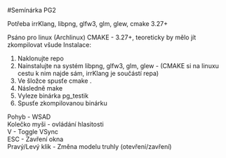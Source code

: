 #Semínárka PG2  

Potřeba irrKlang, libpng, glfw3, glm, glew, cmake 3.27+

Psáno pro linux (Archlinux) CMAKE - 3.27+, teoreticky by mělo jít zkompilovat všude
Instalace:  
1. Naklonujte repo
2. Nainstalujte na systém libpng, glfw3, glm, glew - (CMAKE si na linuxu cestu k nim najde sám, irrKlang je součástí repa)
3. Ve šložce spusťe cmake .
4. Následně make
5. Vyleze binárka pg_testik
6. Spusťe zkompilovanou binárku

Pohyb - WSAD  
Kolečko myši - ovládání hlasitosti  
V - Toggle VSync  
ESC - Zavření okna  
Pravý/Levý klik - Změna modelu truhly (otevření/zavření)
